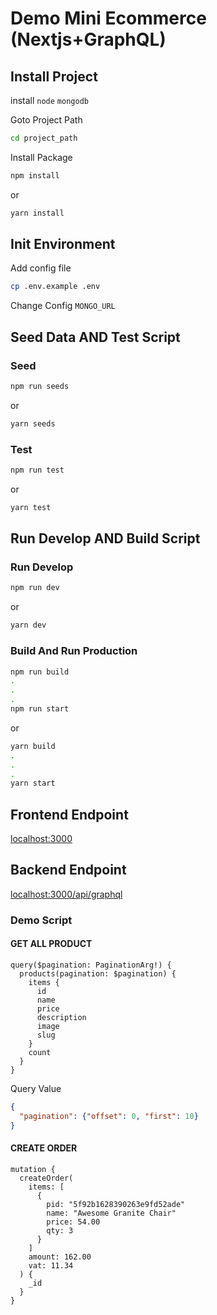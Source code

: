 # Demo Mini Ecommerce (Nextjs+GraphQL)

## Install Project

install `node` `mongodb`

Goto Project Path

```bash
cd project_path
```

Install Package

```bash
npm install
```

or

```bash
yarn install
```

## Init Environment

Add config file

```bash
cp .env.example .env
```

Change Config `MONGO_URL`

## Seed Data AND Test Script

### Seed

```bash
npm run seeds
```

or

```bash
yarn seeds
```

### Test

```bash
npm run test
```

or

```bash
yarn test
```

## Run Develop AND Build Script

### Run Develop

```bash
npm run dev
```

or

```bash
yarn dev
```

### Build And Run Production

```bash
npm run build
.
.
.
npm run start
```

or

```bash
yarn build
.
.
.
yarn start
```

## Frontend Endpoint

[localhost:3000](http://localhost:3000)

## Backend Endpoint

[localhost:3000/api/graphql](http://localhost:3000/api/graphql)

### Demo Script

#### GET ALL PRODUCT

```gql
query($pagination: PaginationArg!) {
  products(pagination: $pagination) {
    items {
      id
      name
      price
      description
      image
      slug
    }
    count
  }
}
```

Query Value

```json
{
  "pagination": {"offset": 0, "first": 10}
}
```

#### CREATE ORDER

```gql
mutation {
  createOrder(
    items: [
      {
        pid: "5f92b1628390263e9fd52ade"
        name: "Awesome Granite Chair"
        price: 54.00
        qty: 3
      }
    ]
    amount: 162.00
    vat: 11.34
  ) {
    _id
  }
}
```
